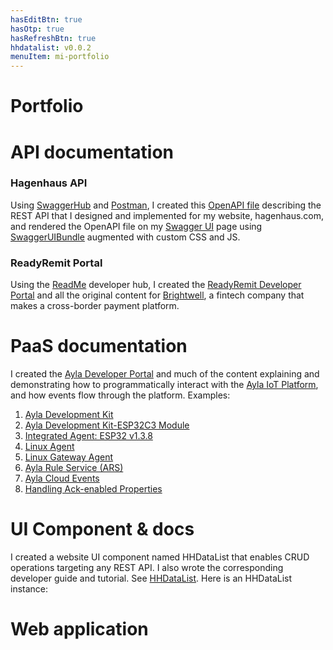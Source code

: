 ```yaml
---
hasEditBtn: true
hasOtp: true
hasRefreshBtn: true
hhdatalist: v0.0.2
menuItem: mi-portfolio
---
```


# Portfolio

# API documentation

### Hagenhaus API

Using [SwaggerHub](https://app.swaggerhub.com/apis/hagenhaus/hagenhaus-api/2.0.0) and [Postman](https://documenter.getpostman.com/view/8773841/2sAYBVhC1m), I created this [OpenAPI file](/en/website/swagger-ui/hagenhaus-hagenhaus-api-2.0.0-resolved.yaml) describing the REST API that I designed and implemented for my website, hagenhaus.com, and rendered the OpenAPI file on my [Swagger UI](/en/website/swagger-ui/) page using [SwaggerUIBundle](https://github.com/swagger-api/swagger-ui) augmented with custom CSS and JS.

### ReadyRemit Portal

Using the [ReadMe](https://readme.com/) developer hub, I created the [ReadyRemit Developer Portal](https://developer.readyremit.com/) and all the original content for [Brightwell](https://www.brightwell.com/), a fintech company that makes a cross-border payment platform.

# PaaS documentation

I created the [Ayla Developer Portal](https://docs.aylanetworks.com/) and much of the content explaining and demonstrating how to programmatically interact with the [Ayla IoT Platform](https://www.aylanetworks.com/iot-platform), and how events flow through the platform. Examples:

1. [Ayla Development Kit](https://docs.aylanetworks.com/docs/ayla-development-kit)
1. [Ayla Development Kit-ESP32C3 Module](https://docs.aylanetworks.com/docs/ayla-development-kit-esp32c3-module)
1. [Integrated Agent: ESP32 v1.3.8](https://docs.aylanetworks.com/docs/version-138)
1. [Linux Agent](https://docs.aylanetworks.com/docs/ayla-linux-device-solution)
1. [Linux Gateway Agent](https://docs.aylanetworks.com/docs/ayla-linux-gateway-solution)
1. [Ayla Rule Service (ARS)](https://docs.aylanetworks.com/docs/ayla-rule-service-ars-preview)
1. [Ayla Cloud Events](https://docs.aylanetworks.com/docs/ayla-data-export-and-streaming-features)
1. [Handling Ack-enabled Properties](https://docs.aylanetworks.com/docs/handling-ack-enabled-properties)

# UI Component & docs

I created a website UI component named HHDataList that enables CRUD operations targeting any REST API. I also wrote the corresponding developer guide and tutorial. See [HHDataList](/en/hhdatalist/v0.0.2/). Here is an HHDataList instance:

<div id="players-datalist" class="hh-data-list mt-4"></div>
<script>
  var playersOptions = new DLPlayersOptions002('players-datalist');
  playersOptions.themeDefinition.name = 'dodger blue';
  new HHDataList(playersOptions);
</script>

# Web application

